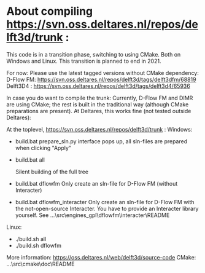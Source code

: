 About compiling https://svn.oss.deltares.nl/repos/delft3d/trunk :
=======================================================
This code is in a transition phase, switching to using CMake. Both on Windows and Linux.
This transition is planned to end in 2021.

For now: Please use the latest tagged versions without CMake dependency:
D-Flow FM: https://svn.oss.deltares.nl/repos/delft3d/tags/delft3dfm/68819
Delft3D4 : https://svn.oss.deltares.nl/repos/delft3d/tags/delft3d4/65936

In case you do want to compile the trunk:
Currently, D-Flow FM and DIMR are using CMake; the rest is built in the traditional way (although CMake preparations are present).
At Deltares, this works fine (not tested outside Deltares):

At the toplevel, https://svn.oss.deltares.nl/repos/delft3d/trunk :
Windows:

- build.bat
  prepare_sln.py interface pops up, all sln-files are prepared when clicking "Apply"

- build.bat all

  Silent building of the full tree

- build.bat dflowfm
  Only create an sln-file for D-Flow FM (without Interacter)

- build.bat dflowfm_interacter
  Only create an sln-file for D-Flow FM with the not-open-source Interacter. You have to provide an Interacter library yourself.
  See ...\src\engines_gpl\dflowfm\interacter\README

Linux:

- ./build.sh all
- ./build.sh dflowfm

More information:
https://oss.deltares.nl/web/delft3d/source-code
CMake: ...\src\cmake\doc\README

